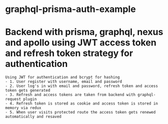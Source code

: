# graphql-prisma-auth-example

  # Backend with prisma, graphql, nexus and apollo using JWT access token and refresh token strategy for authentication
    Using JWT for authentication and bcrypt for hashing
    - 1. User register with username, email and password
    - 2. User log's in with email and password, refresh token and access token gets generated
    - 3. Refresh and access tokens are taken from backend with graphql-request plugin
    - 4. Refresh token is stored as cookie and access token is stored in memory via redux
    - 5. When user visits protected route the access token gets renewed automatically and resaved
